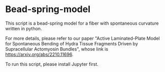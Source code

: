 # Bead-spring-model

This script is a bead-spring model for a fiber with spontaneous curvature written in python. 

For more details, please refer to our paper "Active Laminated-Plate Model for Spontaneous Bending of Hydra Tissue Fragments
Driven by Supracellular Actomyosin Bundles", whose link is https://arxiv.org/abs/2210.11696.

To run this script, please install Jupyter first.
